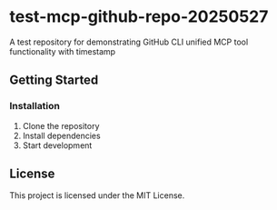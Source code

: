 # test-mcp-github-repo-20250527

A test repository for demonstrating GitHub CLI unified MCP tool functionality with timestamp

## Getting Started

### Installation

1. Clone the repository
2. Install dependencies
3. Start development

## License

This project is licensed under the MIT License.